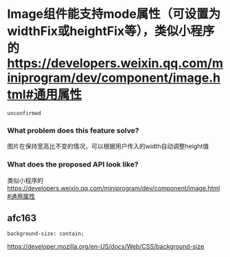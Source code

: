 # Image组件能支持mode属性（可设置为widthFix或heightFix等），类似小程序的 https://developers.weixin.qq.com/miniprogram/dev/component/image.html#通用属性

`unconfirmed`

### What problem does this feature solve?

图片在保持宽高比不变的情况，可以根据用户传入的width自动调整height值

### What does the proposed API look like?

类似小程序的 https://developers.weixin.qq.com/miniprogram/dev/component/image.html#通用属性

<!-- generated by ant-design-issue-helper. DO NOT REMOVE -->

## afc163

```
background-size: contain;
```

https://developer.mozilla.org/en-US/docs/Web/CSS/background-size
